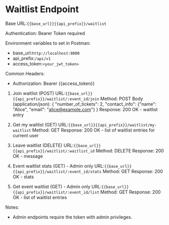 # Waitlist Endpoint

Base URL:`{{base_url}}{{api_prefix}}/waitlist`

Authentication: Bearer Token required

Environment variables to set in Postman:

- base_url:`http://localhost:8000`
- api_prefix:`/api/v1`
- access_token:`<your_jwt_token>`

Common Headers:

- Authorization: Bearer {{access_token}}

1. Join waitlist (POST)
   URL:`{{base_url}}{{api_prefix}}/waitlist/:event_id/join`
   Method: POST
   Body (application/json):
   {
   "number_of_tickets": 2,
   "contact_info": {"name": "Alice", "email": "alice@example.com"}
   }
   Response: 200 OK - waitlist entry

2. Get my waitlist (GET)
   URL:`{{base_url}}{{api_prefix}}/waitlist/my-waitlist`
   Method: GET
   Response: 200 OK - list of waitlist entries for current user

3. Leave waitlist (DELETE)
   URL:`{{base_url}}{{api_prefix}}/waitlist/:waitlist_id`
   Method: DELETE
   Response: 200 OK - message

4. Event waitlist stats (GET) - Admin only
   URL:`{{base_url}}{{api_prefix}}/waitlist/:event_id/stats`
   Method: GET
   Response: 200 OK - stats

5. Get event waitlist (GET) - Admin only
   URL:`{{base_url}}{{api_prefix}}/waitlist/:event_id/list`
   Method: GET
   Response: 200 OK - list of waitlist entries

Notes:

- Admin endpoints require the token with admin privileges.
